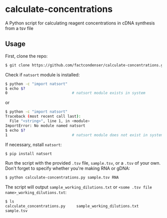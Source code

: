 # calculate-concentrations
A Python script for calculating reagent concentrations in cDNA synthesis from a tsv file

## Usage

First, clone the repo:

```sh
$ git clone https://github.com/factcondenser/calculate-concentrations.git
```

Check if `natsort` module is installed:

```sh
$ python -c "import natsort"
$ echo $?
0                             # natsort module exists in system
```

or

```sh
$ python -c "import natsort"
Traceback (most recent call last):
  File "<string>", line 1, in <module>
ImportError: No module named natsort
$ echo $?
1                             # natsort module does not exist in system
```

If necessary, nstall `natsort`:

```sh
$ pip install natsort
```

Run the script with the provided `.tsv` file, `sample.tsv`, or a `.tsv` of your own. Don't forget to specify whether you're making RNA or gDNA:
```sh
$ python calculate-concentrations.py sample.tsv RNA
```

The script will output `sample_working_dilutions.txt` or `<some .tsv file name>_working_dilutions.txt`:

```sh
$ ls
calculate_concentrations.py     sample_working_dilutions.txt
sample.tsv
```
